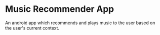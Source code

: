 # Music Recommender App
An android app which recommends and plays music to the user based on the user's current context.
